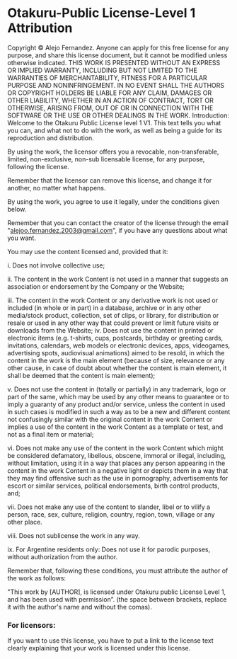 # Otakuru-Public License-Level 1 Attribution

Copyright © Alejo Fernandez.
Anyone can apply for this free license for any purpose, and share this license document, but it cannot be modified unless otherwise indicated.
THIS WORK IS PRESENTED WITHOUT AN EXPRESS OR IMPLIED WARRANTY, INCLUDING BUT NOT LIMITED TO THE WARRANTIES OF MERCHANTABILITY, FITNESS FOR A PARTICULAR PURPOSE AND NONINFRINGEMENT. IN NO EVENT SHALL THE AUTHORS OR COPYRIGHT HOLDERS BE LIABLE FOR ANY CLAIM, DAMAGES OR OTHER LIABILITY, WHETHER IN AN ACTION OF CONTRACT, TORT OR OTHERWISE, ARISING FROM, OUT OF OR IN CONNECTION WITH THE SOFTWARE OR THE USE OR OTHER DEALINGS IN THE WORK.
Introduction: Welcome to the Otakuru Public License level 1 V1. This text tells you what you can, and what not to do with the work, as well as being a guide for its reproduction and distribution.

By using the work, the licensor offers you a revocable, non-transferable, limited, non-exclusive, non-sub licensable license, for any purpose, following the license.

Remember that the licensor can remove this license, and change it for another, no matter what happens.

By using the work, you agree to use it legally, under the conditions given below.

Remember that you can contact the creator of the license through the email "alejoo.fernandez.2003@gmail.com", if you have any questions about what you want.

You may use the content licensed and, provided that it:

i. Does not involve collective use;

ii.	The content in the work Content is not used in a manner that suggests an association or endorsement by the Company or the Website;

iii.	The content in the work Content or any derivative work is not used or included (in whole or in part) in a database, archive or in any other media/stock product, collection, set of clips, or library, for distribution or resale or used in any other way that could prevent or limit future visits or downloads from the Website;
iv.	Does not use the content in printed or electronic items (e.g. t-shirts, cups, postcards, birthday or greeting cards, invitations, calendars, web models or electronic devices, apps, videogames, advertising spots, audiovisual animations) aimed to be resold, in which the content in the work is the main element (because of size, relevance or any other cause, in case of doubt about whether the content is main element, it shall be deemed that the content is main element);

v.	Does not use the content in (totally or partially) in any trademark, logo or part of the same, which may be used by any other means to guarantee or to imply a guaranty of any product and/or service, unless the content in used in such cases is modified in such a way as to be a new and different content not confusingly similar with the original content in the work Content or implies a use of the content in the work Content as a template or test, and not as a final item or material;

vi.	Does not make any use of the content in the work Content which might be considered defamatory, libellous, obscene, immoral or illegal, including, without limitation, using it in a way that places any person appearing in the content in the work Content in a negative light or depicts them in a way that they may find offensive such as the use in pornography, advertisements for escort or similar services, political endorsements, birth control products, and;

vii.	Does not make any use of the content to slander, libel or to vilify a person, race, sex, culture, religion, country, region, town, village or any other place.

viii.	Does not sublicense the work in any way.

ix.	For Argentine residents only: Does not use it for parodic purposes, without authorization from the author.

Remember that, following these conditions, you must attribute the author of the work as follows:

"This work by [AUTHOR], is licensed under Otakuru public License Level 1, and has been used with permission”. (the space between brackets, replace it with the author's name and without the comas).

### For licensors:
If you want to use this license, you have to put a link to the license text clearly explaining that your work is licensed under this license.

